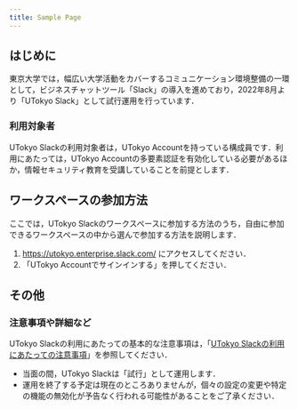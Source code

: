 ```yaml
---
title: Sample Page
---
```

## はじめに
東京大学では，幅広い大学活動をカバーするコミュニケーション環境整備の一環として，ビジネスチャットツール「Slack」の導入を進めており，2022年8月より「UTokyo Slack」として試行運用を行っています．

### 利用対象者
UTokyo Slackの利用対象者は，UTokyo Accountを持っている構成員です．利用にあたっては，UTokyo Accountの多要素認証を有効化している必要があるほか，情報セキュリティ教育を受講していることを前提とします．


## ワークスペースの参加方法
ここでは，UTokyo Slackのワークスペースに参加する方法のうち，自由に参加できるワークスペースの中から選んで参加する方法を説明します．

1. https://utokyo.enterprise.slack.com/ にアクセスしてください．
2. 「UTokyo Accountでサインインする」を押してください．

## その他
### 注意事項や詳細など
UTokyo Slackの利用にあたっての基本的な注意事項は，「[UTokyo Slackの利用にあたっての注意事項](https://utelecon.adm.u-tokyo.ac.jp/slack/terms)」を参照してください．
* 当面の間，UTokyo Slackは「試行」として運用します．
* 運用を終了する予定は現在のところありませんが，個々の設定の変更や特定の機能の無効化が予告なく行われる可能性があることをご了承ください．
